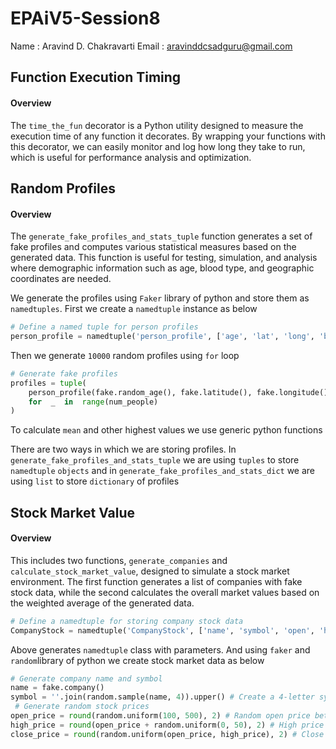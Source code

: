 # EPAiV5-Session8

Name  : Aravind D. Chakravarti
Email : aravinddcsadguru@gmail.com

## Function Execution Timing

#### Overview

The `time_the_fun` decorator is a Python utility designed to measure the execution time of any function it decorates. By wrapping your functions with this decorator, we can easily monitor and log how long they take to run, which is useful for performance analysis and optimization.

## Random Profiles
#### Overview

The `generate_fake_profiles_and_stats_tuple` function generates a set of fake profiles and computes various statistical measures based on the generated data. This function is useful for testing, simulation, and analysis where demographic information such as age, blood type, and geographic coordinates are needed.

We generate the profiles using `Faker` library of python and store them as `namedtuples`. 
First we create a `namedtuple` instance as below
```python
# Define a named tuple for person profiles
person_profile = namedtuple('person_profile', ['age', 'lat', 'long', 'blood_type'])
```
Then we generate `10000` random profiles using `for` loop
```python
# Generate fake profiles
profiles = tuple(
	person_profile(fake.random_age(), fake.latitude(), fake.longitude(), fake.blood_group())
	for  _  in  range(num_people)
)
```
To calculate `mean` and other highest values we use generic python functions

There are two ways in which we are storing profiles. 
In `generate_fake_profiles_and_stats_tuple` we are using `tuples` to store `namedtuple` `objects`
and in `generate_fake_profiles_and_stats_dict` we are using `list` to store `dictionary` of profiles

## Stock Market Value
#### Overview

This includes two functions, `generate_companies` and `calculate_stock_market_value`, designed to simulate a stock market environment. The first function generates a list of companies with fake stock data, while the second calculates the overall market values based on the weighted average of the generated data.

```python
# Define a namedtuple for storing company stock data
CompanyStock = namedtuple('CompanyStock', ['name', 'symbol', 'open', 'high', 'close', 'weight'])
```
Above generates `namedtuple` class with parameters. And using `faker` and `random`library of python we create stock market data as below

```python
# Generate company name and symbol
name = fake.company()
symbol = ''.join(random.sample(name, 4)).upper() # Create a 4-letter symbol from the company name
 # Generate random stock prices
open_price = round(random.uniform(100, 500), 2) # Random open price between 100 and 500
high_price = round(open_price + random.uniform(0, 50), 2) # High price must be higher than open price
close_price = round(random.uniform(open_price, high_price), 2) # Close price between open and high
```
